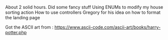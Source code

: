 About 2 solid hours. Did some fancy stuff
Using ENUMs to modify my house sorting action
How to use controllers
Gregory for his idea on how to format the landing page

Got the ASCII art from : https://www.ascii-code.com/ascii-art/books/harry-potter.php